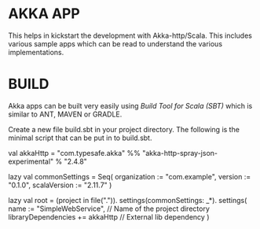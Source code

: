 AKKA APP
========

This helps in kickstart the development with Akka-http/Scala. This includes various sample apps which can be read to understand the various implementations.

BUILD
======

Akka apps can be built very easily using *Build Tool for Scala (SBT)* which is similar to ANT, MAVEN or GRADLE.

Create a new file build.sbt in your project directory. The following is the minimal script that can be put in to build.sbt.

val akkaHttp = "com.typesafe.akka" %% "akka-http-spray-json-experimental" % "2.4.8"

lazy val commonSettings = Seq(
  organization := "com.example",
  version := "0.1.0",
  scalaVersion := "2.11.7"
)

lazy val root = (project in file(".")).
  settings(commonSettings: _*).
  settings(
    name := "SimpleWebService",     // Name of the project directory
    libraryDependencies += akkaHttp // External lib dependency
  )
